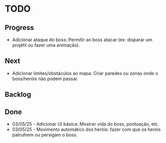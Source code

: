 # TODO

## Progress

- Adicionar ataque do boss: Permitir ao boss atacar (ex: disparar um projétil ou fazer uma animação).

## Next

- Adicionar limites/obstáculos ao mapa: Criar paredes ou zonas onde o boss/heróis não podem passar.

## Backlog



## Done

- 03/05/25 - Adicionar UI básica: Mostrar vida do boss, pontuação, etc.
- 03/05/25 - Movimento automático dos heróis: fazer com que os heróis patrulhem ou persigam o boss.
